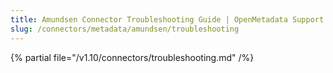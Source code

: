 ```yaml
---
title: Amundsen Connector Troubleshooting Guide | OpenMetadata Support
slug: /connectors/metadata/amundsen/troubleshooting
---
```


{% partial file="/v1.10/connectors/troubleshooting.md" /%}
